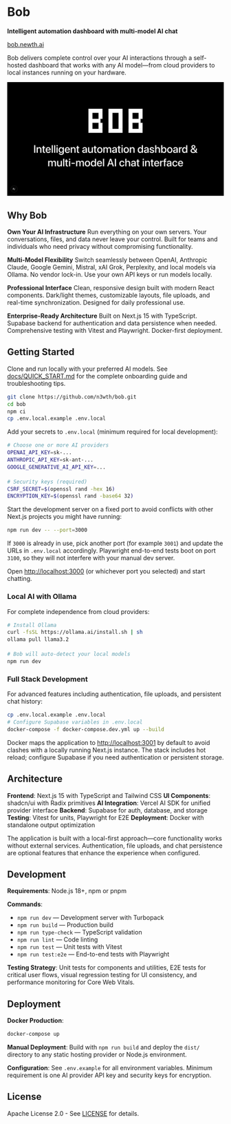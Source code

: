 # Bob

**Intelligent automation dashboard with multi-model AI chat**

[bob.newth.ai](https://bob.newth.ai)

Bob delivers complete control over your AI interactions through a self-hosted dashboard that works with any AI model—from cloud providers to local instances running on your hardware.

![Bob dashboard](./public/cover_bob.png)

## Why Bob

**Own Your AI Infrastructure**
Run everything on your own servers. Your conversations, files, and data never leave your control. Built for teams and individuals who need privacy without compromising functionality.

**Multi-Model Flexibility**
Switch seamlessly between OpenAI, Anthropic Claude, Google Gemini, Mistral, xAI Grok, Perplexity, and local models via Ollama. No vendor lock-in. Use your own API keys or run models locally.

**Professional Interface**
Clean, responsive design built with modern React components. Dark/light themes, customizable layouts, file uploads, and real-time synchronization. Designed for daily professional use.

**Enterprise-Ready Architecture**
Built on Next.js 15 with TypeScript. Supabase backend for authentication and data persistence when needed. Comprehensive testing with Vitest and Playwright. Docker-first deployment.

## Getting Started

Clone and run locally with your preferred AI models. See
[docs/QUICK_START.md](./docs/QUICK_START.md) for the complete onboarding guide
and troubleshooting tips.

```bash
git clone https://github.com/n3wth/bob.git
cd bob
npm ci
cp .env.local.example .env.local
```

Add your secrets to `.env.local` (minimum required for local development):
```bash
# Choose one or more AI providers
OPENAI_API_KEY=sk-...
ANTHROPIC_API_KEY=sk-ant-...
GOOGLE_GENERATIVE_AI_API_KEY=...

# Security keys (required)
CSRF_SECRET=$(openssl rand -hex 16)
ENCRYPTION_KEY=$(openssl rand -base64 32)
```

Start the development server on a fixed port to avoid conflicts with other
Next.js projects you might have running:
```bash
npm run dev -- --port=3000
```

If `3000` is already in use, pick another port (for example `3001`) and update
the URLs in `.env.local` accordingly. Playwright end-to-end tests boot on port
`3100`, so they will not interfere with your manual dev server.

Open [http://localhost:3000](http://localhost:3000) (or whichever port you
selected) and start chatting.

### Local AI with Ollama

For complete independence from cloud providers:

```bash
# Install Ollama
curl -fsSL https://ollama.ai/install.sh | sh
ollama pull llama3.2

# Bob will auto-detect your local models
npm run dev
```

### Full Stack Development

For advanced features including authentication, file uploads, and persistent chat history:

```bash
cp .env.local.example .env.local
# Configure Supabase variables in .env.local
docker-compose -f docker-compose.dev.yml up --build
```

Docker maps the application to [http://localhost:3001](http://localhost:3001)
by default to avoid clashes with a locally running Next.js instance. The stack
includes hot reload; configure Supabase if you need authentication or
persistent storage.

## Architecture

**Frontend**: Next.js 15 with TypeScript and Tailwind CSS
**UI Components**: shadcn/ui with Radix primitives
**AI Integration**: Vercel AI SDK for unified provider interface
**Backend**: Supabase for auth, database, and storage
**Testing**: Vitest for units, Playwright for E2E
**Deployment**: Docker with standalone output optimization

The application is built with a local-first approach—core functionality works without external services. Authentication, file uploads, and chat persistence are optional features that enhance the experience when configured.

## Development

**Requirements**: Node.js 18+, npm or pnpm

**Commands**:
- `npm run dev` — Development server with Turbopack
- `npm run build` — Production build
- `npm run type-check` — TypeScript validation
- `npm run lint` — Code linting
- `npm run test` — Unit tests with Vitest
- `npm run test:e2e` — End-to-end tests with Playwright

**Testing Strategy**:
Unit tests for components and utilities, E2E tests for critical user flows, visual regression testing for UI consistency, and performance monitoring for Core Web Vitals.

## Deployment

**Docker Production**:
```bash
docker-compose up
```

**Manual Deployment**:
Build with `npm run build` and deploy the `dist/` directory to any static hosting provider or Node.js environment.

**Configuration**:
See `.env.example` for all environment variables. Minimum requirement is one AI provider API key and security keys for encryption.

## License

Apache License 2.0 - See [LICENSE](./LICENSE) for details.
